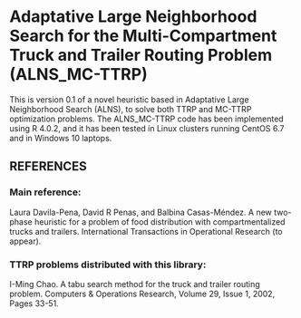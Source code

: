 # Adaptative Large Neighborhood Search for the Multi-Compartment Truck and Trailer Routing Problem (ALNS_MC-TTRP)

This is version 0.1 of a novel heuristic based in Adaptative Large Neighborhood Search (ALNS), to solve both TTRP and MC-TTRP optimization problems. The ALNS_MC-TTRP code has been implemented using R 4.0.2, and it has been tested in Linux clusters running CentOS 6.7 and in Windows 10 laptops.

## REFERENCES

### Main reference: 
Laura Davila-Pena, David R Penas, and Balbina Casas-Méndez. A new two-phase heuristic for a problem of food distribution with compartmentalized trucks and trailers.  International Transactions in Operational Research (to appear).

### TTRP problems distributed with this library:
I-Ming Chao. A tabu search method for the truck and trailer routing problem. Computers & Operations Research, Volume 29, Issue 1, 2002, Pages 33-51.

